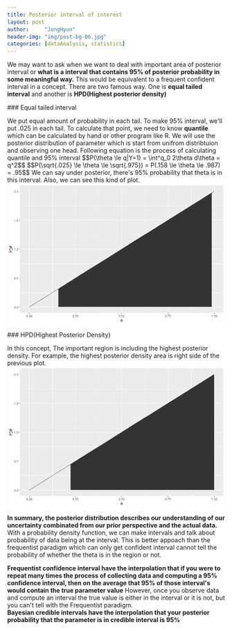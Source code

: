 ```yaml
---
title: Posterior interval of interest
layout: post
author:     "JongHyun"
header-img: "img/post-bg-06.jpg"
categories: [dataAnalysis, statistics]
---
```

<p>
	We may want to ask when we want to deal with important area of posterior interval or <b>what is a interval that contains 95% of posterior probability in some meaningful way.</b> This would be equivalent to a frequent confident interval in a concept. There are two famous way. One is <b>equal tailed interval</b> and another is <b>HPD(Highest posterior density)</b>
</p>
### Equal tailed interval
<p>
	We put equal amount of probability in each tail. To make 95% interval, we'll put .025 in each tail. To calculate that point, we need to know <b>quantile</b> which can be calculated by hand or other program like R. We will use the posterior distribution of parameter which is start from unifrom distribtuion and observing one head. Following equation is the process of calculating quantile and 95% interval
	$$P(\theta \le q|Y=1) = \int^q_0 2\theta d\theta = q^2$$
	$$P(\sqrt{.025} \le \theta \le \sqrt{.975}) = P(.158 \le \theta \le .987) = .95$$
	We can say under posterior, there's 95% probability that theta is in this interval. Also, we can see this kind of plot.
	<img src="/img/equal_tailed_interval.png" alt="equal_tailed" >
</p>
### HPD(Highest Posterior Density)
<p>
	In this concept, The important region is including the highest posterior density. For example, the highest posterior density area is right side of the previous plot. 
	<img src="/img/hpd.png" alt="equal_tailed" >
</p>
<p>
	<b>In summary, the posterior distribution describes our understanding of our uncertainty combinated from our prior perspective and the actual data.</b> With a probability density function, we can make intervals and talk about probability of data being at the interval. This is better appoach than the frequentist paradigm which can only get confident interval cannot tell the probability of whether the theta is in the region or not. 
</p>
<p>
	<b>Frequentist confidence interval have the interpolation that if you were to repeat many times the process of collecting data and computing a 95% confidence interval, then on the average that 95% of those interval's would contain the true parameter value</b> However, once you observe data and compute an interval the true value is either in the interval or it is not, but you can't tell with the Frequentist paradigm. <br>
	<b>Bayesian credible intervals have the interpolation that your posterior probability that the parameter is in credible interval is 95%</b>
</p>